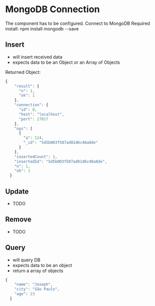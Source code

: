 # MongoDB Connection

The component has to be configured. Connect to MongoDB
Required install: npm install mongodb --save


## Insert
- will insert received data
- expects data to be an Object or an Array of Objects

Returned Object: 

```javascript
{
	"result": {
	  "n": 1,
	  "ok": 1
	},
	"connection": {
	  "id": 0,
	  "host": "localhost",
	  "port": 27017
	},
	"ops": [
	  {
		"a": 124,
		"_id": "5d5b003f507ad81d6c48a8de"
	  }
	],
	"insertedCount": 1,
	"insertedId": "5d5b003f507ad81d6c48a8de",
	"n": 1,
	"ok": 1
  }
```


## Update

- TODO 

## Remove

- TODO

## Query

- will query DB
- expects data to be an object
- return a array of objects

```javascript
{
	"name": "Joseph",
	"city": "São Paulo",
	"age": 23
  }
```

